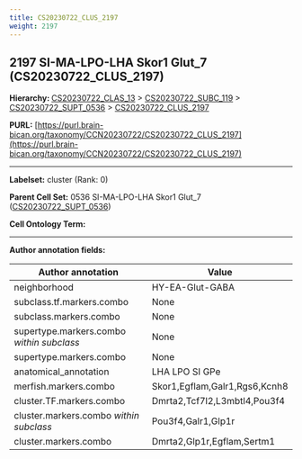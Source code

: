 ```yaml
---
title: CS20230722_CLUS_2197
weight: 2197
---
```

## 2197 SI-MA-LPO-LHA Skor1 Glut_7 (CS20230722_CLUS_2197)
<b>Hierarchy: </b>
[CS20230722_CLAS_13](../CS20230722_CLAS_13) >
[CS20230722_SUBC_119](../CS20230722_SUBC_119) >
[CS20230722_SUPT_0536](../CS20230722_SUPT_0536) >
[CS20230722_CLUS_2197](../CS20230722_CLUS_2197)

**PURL:** [https://purl.brain-bican.org/taxonomy/CCN20230722/CS20230722_CLUS_2197](https://purl.brain-bican.org/taxonomy/CCN20230722/CS20230722_CLUS_2197)

---


**Labelset:** cluster (Rank: 0)

**Parent Cell Set:** 0536 SI-MA-LPO-LHA Skor1 Glut_7 ([CS20230722_SUPT_0536](../CS20230722_SUPT_0536))



**Cell Ontology Term:** 

[MARKER GENES.]: #


---

[TRANSFERRED ANNOTATIONS.]: #


[AUTHOR ANNOTATION FIELDS.]: #


**Author annotation fields:**

| Author annotation | Value |
|-------------------|-------|
|neighborhood|HY-EA-Glut-GABA|
|subclass.tf.markers.combo|None|
|subclass.markers.combo|None|
|supertype.markers.combo _within subclass_|None|
|supertype.markers.combo|None|
|anatomical_annotation|LHA LPO SI GPe|
|merfish.markers.combo|Skor1,Egflam,Galr1,Rgs6,Kcnh8|
|cluster.TF.markers.combo|Dmrta2,Tcf7l2,L3mbtl4,Pou3f4|
|cluster.markers.combo _within subclass_|Pou3f4,Galr1,Glp1r|
|cluster.markers.combo|Dmrta2,Glp1r,Egflam,Sertm1|
